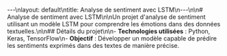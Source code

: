 ---\nlayout: default\ntitle: Analyse de sentiment avec LSTM\n---\n\n# Analyse de sentiment avec LSTM\n\nUn projet d'analyse de sentiment utilisant un modèle LSTM pour comprendre les émotions dans des données textuelles.\n\n## Détails du projet\n\n- **Technologies utilisées** : Python, Keras, TensorFlow\n- **Objectif** : Développer un modèle capable de prédire les sentiments exprimés dans des textes de manière précise.
